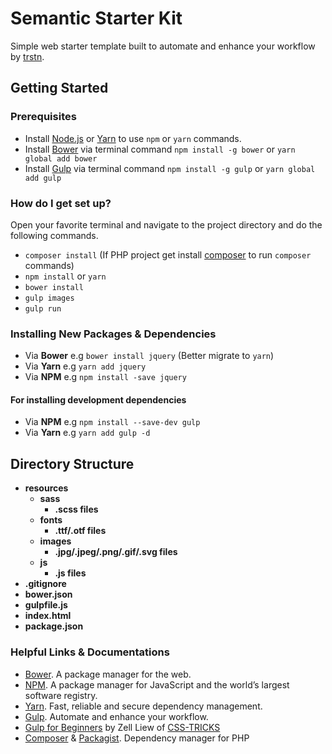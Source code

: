 # Semantic Starter Kit
Simple web starter template built to automate and enhance your workflow by [trstn](https://www.linkedin.com/in/tristan-pare-017181118/).


## Getting Started

### Prerequisites
* Install [Node.js](https://nodejs.org/en/) or [Yarn](https://yarnpkg.com/en/) to use `npm` or `yarn` commands.
* Install [Bower](https://bower.io) via terminal command `npm install -g bower` or `yarn global add bower`
* Install [Gulp](http://gulpjs.com/) via terminal command `npm install -g gulp` or `yarn global add gulp`


### How do I get set up?
Open your favorite terminal and navigate to the project directory and do the following commands.

* `composer install` (If PHP project get install [composer](https://getcomposer.org/) to run `composer` commands)
* `npm install` or `yarn`
* `bower install`
* `gulp images`
* `gulp run`


### Installing New Packages & Dependencies
* Via **Bower** e.g `bower install jquery` (Better migrate to `yarn`)
* Via **Yarn** e.g `yarn add jquery`
* Via **NPM** e.g `npm install -save jquery`

#### For installing development dependencies
* Via **NPM** e.g `npm install --save-dev gulp`
* Via **Yarn** e.g `yarn add gulp -d`

## Directory Structure
* **resources**
    - **sass**
        + **.scss files**
    - **fonts**
        + **.ttf/.otf files**
    - **images**
        + **.jpg/.jpeg/.png/.gif/.svg files**
    - **js**
        + **.js files**
* **.gitignore**
* **bower.json**
* **gulpfile.js**
* **index.html**
* **package.json**


### Helpful Links & Documentations

* [Bower](https://bower.io/). A package manager for the web.
* [NPM](https://docs.npmjs.com/). A package manager for JavaScript and the world’s largest software registry.
* [Yarn](https://yarnpkg.com/en/docs). Fast, reliable and secure dependency management.
* [Gulp](https://github.com/gulpjs/gulp/blob/v3.9.1/docs/API.md). Automate and enhance your workflow.
* [Gulp for Beginners](https://css-tricks.com/gulp-for-beginners/) by Zell Liew of [CSS-TRICKS](https://css-tricks.com)
* [Composer](https://getcomposer.org/) & [Packagist](https://packagist.org/). Dependency manager for PHP

